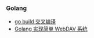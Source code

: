 ### Golang <!-- {docsify-ignore-all} -->

- [go build 交叉编译](/Backend/go/go-build-交叉编译.md)
- [Golang 实现简单 WebDAV 系统](/Backend/go/Golang实现简单WebDAV系统.md)
